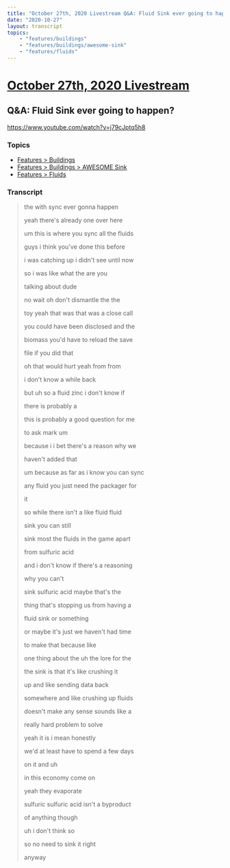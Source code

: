 ```yaml
---
title: "October 27th, 2020 Livestream Q&A: Fluid Sink ever going to happen?"
date: "2020-10-27"
layout: transcript
topics:
    - "features/buildings"
    - "features/buildings/awesome-sink"
    - "features/fluids"
---
```

# [October 27th, 2020 Livestream](../2020-10-27.md)
## Q&A: Fluid Sink ever going to happen?
https://www.youtube.com/watch?v=j79cJptq5h8

### Topics
* [Features > Buildings](../topics/features/buildings.md)
* [Features > Buildings > AWESOME Sink](../topics/features/buildings/awesome-sink.md)
* [Features > Fluids](../topics/features/fluids.md)

### Transcript

> the with sync ever gonna happen
>
> yeah there's already one over here
>
> um this is where you sync all the fluids
>
> guys i think you've done this before
>
> i was catching up i didn't see until now
>
> so i was like what the are you
>
> talking about dude
>
> no wait oh don't dismantle the the
>
> toy yeah that was that was a close call
>
> you could have been disclosed and the
>
> biomass you'd have to reload the save
>
> file if you did that
>
> oh that would hurt yeah from from
>
> i don't know a while back
>
> but uh so a fluid zinc i don't know if
>
> there is probably a
>
> this is probably a good question for me
>
> to ask mark um
>
> because i i bet there's a reason why we
>
> haven't added that
>
> um because as far as i know you can sync
>
> any fluid you just need the packager for
>
> it
>
> so while there isn't a like fluid fluid
>
> sink you can still
>
> sink most the fluids in the game apart
>
> from sulfuric acid
>
> and i don't know if there's a reasoning
>
> why you can't
>
> sink sulfuric acid maybe that's the
>
> thing that's stopping us from having a
>
> fluid sink or something
>
> or maybe it's just we haven't had time
>
> to make that because like
>
> one thing about the uh the lore for the
>
> the sink is that it's like crushing it
>
> up and like sending data back
>
> somewhere and like crushing up fluids
>
> doesn't make any sense sounds like a
>
> really hard problem to solve
>
> yeah it is i mean honestly
>
> we'd at least have to spend a few days
>
> on it and uh
>
> in this economy come on
>
> yeah they evaporate
>
> sulfuric sulfuric acid isn't a byproduct
>
> of anything though
>
> uh i don't think so
>
> so no need to sink it right
>
> anyway
>
